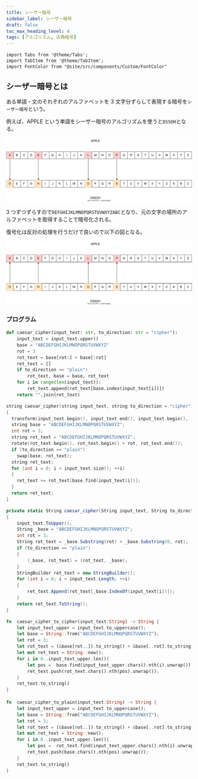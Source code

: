```yaml
---
title: シーザー暗号
sidebar_label: シーザー暗号
draft: false
toc_max_heading_level: 4
tags: [アルゴリズム, 古典暗号]
---
```


```mdx-code-block
import Tabs from '@theme/Tabs';
import TabItem from '@theme/TabItem';
import FontColor from "@site/src/components/Custom/FontColor"
```

## シーザー暗号とは

ある単語・文のそれぞれのアルファベットを 3 文字分ずらして表現する暗号を`シーザー暗号`という。

例えば、APPLE という単語をシーザー暗号のアルゴリズムを使うと`DSSOH`となる。

![イメージ図](/img/svg/Cryptography/classical-cipher/caesar-cipher/caesar-cipher-1.drawio.svg "シーザー暗号 暗号化")

3 つずつずらすので`DEFGHIJKLMNOPQRSTUVWXYZABC`となり、元の文字の場所のアルファベットを取得することで暗号化される。

復号化は反対の処理を行うだけで良いので以下の図となる。

![イメージ図](/img/svg/Cryptography/classical-cipher/caesar-cipher/caesar-cipher-2.drawio.svg "シーザー暗号 復号化")

### プログラム

<Tabs groupId="code">
<TabItem value="python" label="Python" default>

```python title="caesar-cipher.py"
def caesar_cipher(input_text: str, to_direction: str = "cipher"):
    input_text = input_text.upper()
    base = "ABCDEFGHIJKLMNOPQRSTUVWXYZ"
    rot = 3
    rot_text = base[rot:] + base[:rot]
    ret_text = []
    if to_direction == "plain":
        rot_text, base = base, rot_text
    for i in range(len(input_text)):
        ret_text.append(rot_text[base.index(input_text[i])])
    return "".join(ret_text)
```

</TabItem>
  <TabItem value="C++" label="C++">

```cpp title="caesar-cipher.cpp"
string caesar_cipher(string input_text, string to_direction = "cipher")
{
  transform(input_text.begin(), input_text.end(), input_text.begin(), ::toupper);
  string base = "ABCDEFGHIJKLMNOPQRSTUVWXYZ";
  int rot = 3;
  string rot_text = "ABCDEFGHIJKLMNOPQRSTUVWXYZ";
  rotate(rot_text.begin(), rot_text.begin() + rot, rot_text.end());
  if (to_direction == "plain")
    swap(base, rot_text);
  string ret_text;
  for (int i = 0; i < input_text.size(); ++i)
  {
    ret_text += rot_text[base.find(input_text[i])];
  }
  return ret_text;
}

```

  </TabItem>
  <TabItem value="C#" label="C#">

```csharp title="caesar-cipher.cs"
private static String caesar_cipher(String input_text, String to_direction = "cipher")
{
    input_text.ToUpper();
    String _base = "ABCDEFGHIJKLMNOPQRSTUVWXYZ";
    int rot = 3;
    String rot_text = _base.Substring(rot) + _base.Substring(0, rot);
    if (to_direction == "plain")
    {
        (_base, rot_text) = (rot_text, _base);
    }
    StringBuilder ret_text = new StringBuilder();
    for (int i = 0; i < input_text.Length; ++i)
    {
        ret_text.Append(rot_text[_base.IndexOf(input_text[i])]);
    }
    return ret_text.ToString();
}
```

  </TabItem>
  <TabItem value="Rust" label="Rust">

```rust title="caesar-cipher.rs"
fn  caesar_cipher_to_cipher(input_text:String) -> String {
    let input_text_upper = input_text.to_uppercase();
    let base = String::from("ABCDEFGHIJKLMNOPQRSTUVWXYZ");
    let rot = 3;
    let rot_text = (&base[rot..]).to_string() + &base[..rot].to_string();
    let mut ret_text = String::new();
    for i in 0..input_text_upper.len(){
        let pos =  base.find(input_text_upper.chars().nth(i).unwrap()).unwrap();
        ret_text.push(rot_text.chars().nth(pos).unwrap());
    }
    ret_text.to_string()
}

fn  caesar_cipher_to_plain(input_text:String) -> String {
    let input_text_upper = input_text.to_uppercase();
    let base = String::from("ABCDEFGHIJKLMNOPQRSTUVWXYZ");
    let rot = 3;
    let rot_text = (&base[rot..]).to_string() + &base[..rot].to_string();
    let mut ret_text = String::new();
    for i in 0..input_text_upper.len(){
        let pos =  rot_text.find(input_text_upper.chars().nth(i).unwrap()).unwrap();
        ret_text.push(base.chars().nth(pos).unwrap());
    }
    ret_text.to_string()
}
```

  </TabItem>
</Tabs>
